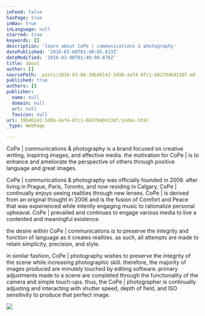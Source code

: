 ```yaml
---
inFeed: false
hasPage: true
inNav: true
inLanguage: null
starred: true
keywords: []
description: 'learn about CoPe | communications & photography'
datePublished: '2016-03-08T01:40:05.813Z'
dateModified: '2016-03-08T01:40:00.876Z'
title: about
author: []
sourcePath: _posts/2016-03-06-39bd6142-5d96-4af4-8fc1-682704b9138f.md
published: true
authors: []
publisher:
  name: null
  domain: null
  url: null
  favicon: null
url: 39bd6142-5d96-4af4-8fc1-682704b9138f/index.html
_type: WebPage

---
```

CoPe | communications & photography is a brand focused on creative writing, inspiring images, and affective media.  the motivation for CoPe | is to enhance and ameliorate the perspective of others through positive language and great images.

CoPe | communications & photography was officially founded in 2009\.  after living in Prague, Paris, Toronto, and now residing in Calgary, CoPe | continually enjoys seeing realities through new lenses.  CoPe | is derived from an original thought in 2006 and is the fusion of Comfort and Peace that was experienced while intently engaging music to rationalize personal upheaval.  CoPe | prevailed and continues to engage various media to live a contented and meaningful existence.

the desire within CoPe | communications is to preserve the integrity and function of language as it creates realities.  as such, all attempts are made to retain simplicity, precision, and style.

in similar fashion, CoPe | photography wishes to preserve the integrity of the scene while increasing photographic skill.  therefore, the majority of images produced are minutely touched by editing software.  primary adjustments made to a scene are completed through the functionality of the camera and simple touch-ups.   thus, the CoPe | photographer is continually adjusting and interacting with shutter speed, depth of field, and ISO sensitivity to produce that perfect image. 

[][0][][1]
![](https://the-grid-user-content.s3-us-west-2.amazonaws.com/d7937f38-0427-4030-95df-a1eaf4f17a78.jpg)

[0]: http://www.copecommunicationsandphotography.ca/communications/
[1]: http://www.copecommunicationsandphotography.ca/photography/